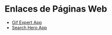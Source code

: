 # Enlaces de Páginas Web

- [Gif Expert App](https://gif-expert-joset.netlify.app/)
- [Search Hero App](https://search-hero-app-joset.netlify.app/marvel)


